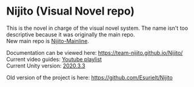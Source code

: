 # Nijito (Visual Novel repo)
This is the novel in charge of the visual novel system. The name isn't too descriptive because it was originally the main repo.  
New main repo is [Nijito-Mainline](https://github.com/Team-Nijito/Nijito-Mainline).

Documentation can be viewed here: https://team-nijito.github.io/Nijito/  
Current video guides: [Youtube playlist](https://youtube.com/playlist?list=PLP0-2ozLHYqm0sCnDsw0av7OIC4VGVxvx)  
Current Unity version: [2020.3.3](https://unity3d.com/unity/whats-new/2020.3.3)  

Old version of the project is here: https://github.com/Esurielt/Nijito


